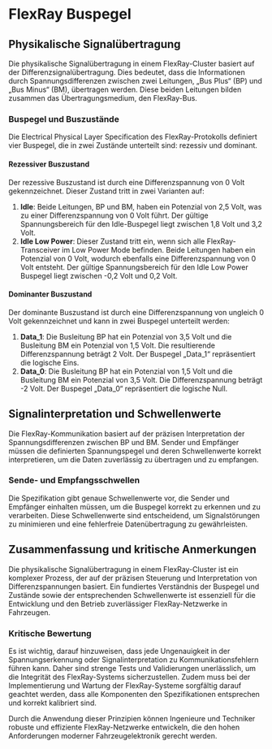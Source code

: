 
# FlexRay Buspegel

## Physikalische Signalübertragung

Die physikalische Signalübertragung in einem FlexRay-Cluster basiert auf der Differenzsignalübertragung. Dies bedeutet, dass die Informationen durch Spannungsdifferenzen zwischen zwei Leitungen, „Bus Plus“ (BP) und „Bus Minus“ (BM), übertragen werden. Diese beiden Leitungen bilden zusammen das Übertragungsmedium, den FlexRay-Bus.

### Buspegel und Buszustände

Die Electrical Physical Layer Specification des FlexRay-Protokolls definiert vier Buspegel, die in zwei Zustände unterteilt sind: rezessiv und dominant.

#### Rezessiver Buszustand

Der rezessive Buszustand ist durch eine Differenzspannung von 0 Volt gekennzeichnet. Dieser Zustand tritt in zwei Varianten auf:

1. **Idle**: Beide Leitungen, BP und BM, haben ein Potenzial von 2,5 Volt, was zu einer Differenzspannung von 0 Volt führt. Der gültige Spannungsbereich für den Idle-Buspegel liegt zwischen 1,8 Volt und 3,2 Volt.
2. **Idle Low Power**: Dieser Zustand tritt ein, wenn sich alle FlexRay-Transceiver im Low Power Mode befinden. Beide Leitungen haben ein Potenzial von 0 Volt, wodurch ebenfalls eine Differenzspannung von 0 Volt entsteht. Der gültige Spannungsbereich für den Idle Low Power Buspegel liegt zwischen -0,2 Volt und 0,2 Volt.

#### Dominanter Buszustand

Der dominante Buszustand ist durch eine Differenzspannung von ungleich 0 Volt gekennzeichnet und kann in zwei Buspegel unterteilt werden:

1. **Data_1**: Die Busleitung BP hat ein Potenzial von 3,5 Volt und die Busleitung BM ein Potenzial von 1,5 Volt. Die resultierende Differenzspannung beträgt 2 Volt. Der Buspegel „Data_1“ repräsentiert die logische Eins.
2. **Data_0**: Die Busleitung BP hat ein Potenzial von 1,5 Volt und die Busleitung BM ein Potenzial von 3,5 Volt. Die Differenzspannung beträgt -2 Volt. Der Buspegel „Data_0“ repräsentiert die logische Null.

## Signalinterpretation und Schwellenwerte

Die FlexRay-Kommunikation basiert auf der präzisen Interpretation der Spannungsdifferenzen zwischen BP und BM. Sender und Empfänger müssen die definierten Spannungspegel und deren Schwellenwerte korrekt interpretieren, um die Daten zuverlässig zu übertragen und zu empfangen.

### Sende- und Empfangsschwellen

Die Spezifikation gibt genaue Schwellenwerte vor, die Sender und Empfänger einhalten müssen, um die Buspegel korrekt zu erkennen und zu verarbeiten. Diese Schwellenwerte sind entscheidend, um Signalstörungen zu minimieren und eine fehlerfreie Datenübertragung zu gewährleisten.

## Zusammenfassung und kritische Anmerkungen

Die physikalische Signalübertragung in einem FlexRay-Cluster ist ein komplexer Prozess, der auf der präzisen Steuerung und Interpretation von Differenzspannungen basiert. Ein fundiertes Verständnis der Buspegel und Zustände sowie der entsprechenden Schwellenwerte ist essenziell für die Entwicklung und den Betrieb zuverlässiger FlexRay-Netzwerke in Fahrzeugen.

### Kritische Bewertung

Es ist wichtig, darauf hinzuweisen, dass jede Ungenauigkeit in der Spannungserkennung oder Signalinterpretation zu Kommunikationsfehlern führen kann. Daher sind strenge Tests und Validierungen unerlässlich, um die Integrität des FlexRay-Systems sicherzustellen. Zudem muss bei der Implementierung und Wartung der FlexRay-Systeme sorgfältig darauf geachtet werden, dass alle Komponenten den Spezifikationen entsprechen und korrekt kalibriert sind.

Durch die Anwendung dieser Prinzipien können Ingenieure und Techniker robuste und effiziente FlexRay-Netzwerke entwickeln, die den hohen Anforderungen moderner Fahrzeugelektronik gerecht werden.
